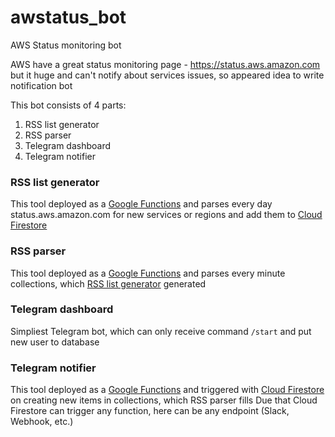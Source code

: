 # awstatus_bot
AWS Status monitoring bot

AWS have a great status monitoring page - https://status.aws.amazon.com but it huge and can't notify about services issues, so appeared idea to write notification bot

This bot consists of 4 parts:

1. RSS list generator
2. RSS parser
3. Telegram dashboard 
4. Telegram notifier


### <a name="rsslist"></a>RSS list generator 
This tool deployed as a [Google Functions](https://cloud.google.com/functions) and parses every day status.aws.amazon.com for new services or regions and add them to [Cloud Firestore](https://firebase.google.com/docs/firestore)

### <a name="rssparser"></a>RSS parser
This tool deployed as a [Google Functions](https://cloud.google.com/functions) and parses every minute collections, which [RSS list generator](#rsslist) generated

### <a name="tgdash"></a>Telegram dashboard 
Simpliest Telegram bot, which can only receive command `/start` and put new user to database

### <a name="tgnotifier"></a>Telegram notifier
This tool deployed as a [Google Functions](https://cloud.google.com/functions) and triggered with [Cloud Firestore](https://firebase.google.com/docs/functions/firestore-events) on creating new items in collections, which RSS parser fills
Due that Cloud Firestore can trigger any function, here can be any endpoint (Slack, Webhook, etc.)
